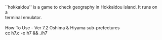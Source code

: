 ``hokkaidou'' is a game to check geography in Hokkaidou island. It runs on a
<BR>
terminal emulator.<BR>
<BR>
How To Use - Ver 7.2 Oshima & Hiyama sub-prefectures<BR>
cc h7.c -o h7 && ./h7





